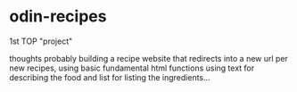 # odin-recipes

1st TOP "project"

thoughts
    probably building a recipe website that redirects into a new url per new recipes, using basic fundamental html functions
    using text for describing the food and list for listing the ingredients...
